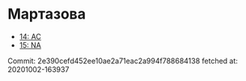 # Мартазова
- [14: AC](14.md)
- [15: NA](15.md)

Commit: 2e390cefd452ee10ae2a71eac2a994f788684138
 fetched at: 20201002-163937
